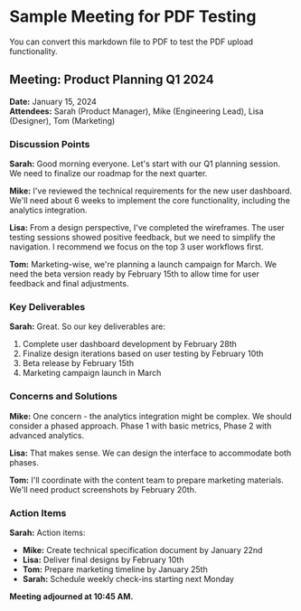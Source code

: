 # Sample Meeting for PDF Testing

You can convert this markdown file to PDF to test the PDF upload functionality.

## Meeting: Product Planning Q1 2024

**Date:** January 15, 2024  
**Attendees:** Sarah (Product Manager), Mike (Engineering Lead), Lisa (Designer), Tom (Marketing)

### Discussion Points

**Sarah:** Good morning everyone. Let's start with our Q1 planning session. We need to finalize our roadmap for the next quarter.

**Mike:** I've reviewed the technical requirements for the new user dashboard. We'll need about 6 weeks to implement the core functionality, including the analytics integration.

**Lisa:** From a design perspective, I've completed the wireframes. The user testing sessions showed positive feedback, but we need to simplify the navigation. I recommend we focus on the top 3 user workflows first.

**Tom:** Marketing-wise, we're planning a launch campaign for March. We need the beta version ready by February 15th to allow time for user feedback and final adjustments.

### Key Deliverables

**Sarah:** Great. So our key deliverables are:

1. Complete user dashboard development by February 28th
2. Finalize design iterations based on user testing by February 10th
3. Beta release by February 15th
4. Marketing campaign launch in March

### Concerns and Solutions

**Mike:** One concern - the analytics integration might be complex. We should consider a phased approach. Phase 1 with basic metrics, Phase 2 with advanced analytics.

**Lisa:** That makes sense. We can design the interface to accommodate both phases.

**Tom:** I'll coordinate with the content team to prepare marketing materials. We'll need product screenshots by February 20th.

### Action Items

**Sarah:** Action items:

- **Mike:** Create technical specification document by January 22nd
- **Lisa:** Deliver final designs by February 10th
- **Tom:** Prepare marketing timeline by January 25th
- **Sarah:** Schedule weekly check-ins starting next Monday

**Meeting adjourned at 10:45 AM.**
